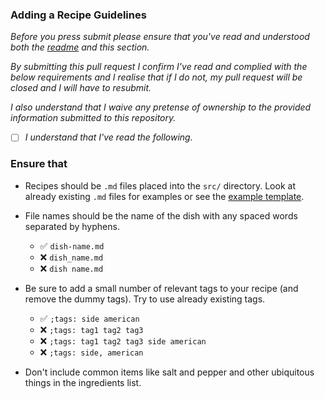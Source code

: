 ### Adding a Recipe Guidelines

*Before you press submit please ensure that you've read and understood both the [readme](#readme.md) and this section.*

*By submitting this pull request I confirm I've read and complied with the below requirements and I realise that if I do not, my pull request will be closed and I will have to resubmit.*

*I also understand that I waive any pretense of ownership to the provided information submitted to this repository.*

- [ ] *I understand that I've read the following.*

### Ensure that

- Recipes should be `.md` files placed into the `src/` directory. Look at already existing `.md` files for examples or see the [example template](example.md).
- File names should be the name of the dish with any spaced words separated by hyphens.
  - ✅ `dish-name.md`
  - ❌ `dish_name.md`
  - ❌ `dish name.md`
- Be sure to add a small number of relevant tags to your recipe (and remove the dummy tags). Try to use already existing tags.
  - ✅ `;tags: side american`
  - ❌ `;tags: tag1 tag2 tag3`
  - ❌ `;tags: tag1 tag2 tag3 side american`
  - ❌ `;tags: side, american`

- Don't include common items like salt and pepper and other ubiquitous things in the ingredients
  list.
